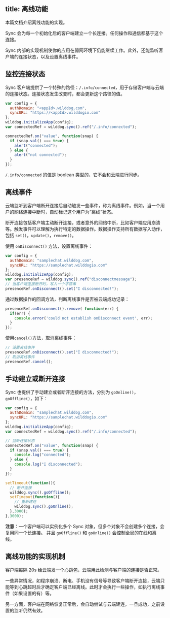 title:  离线功能
---

本篇文档介绍离线功能的实现。

Sync 会为每一个初始化后的客户端建立一个长连接。任何操作和通信都基于这个连接。

Sync 内部的实现机制使你的应用在弱网环境下仍能继续工作。此外，还能监听客户端的连接状态，以及设置离线事件。

## 监控连接状态

Sync 客户端提供了一个特殊的路径：`/.info/connected`，用于存储客户端与云端的连接状态。连接状态发生改变时，都会更新这个路径的值。

``` js
var config = {
  authDomain: "<appId>.wilddog.com",
  syncURL: "https://<appId>.wilddogio.com"
};
wilddog.initializeApp(config);
var connectedRef = wilddog.sync().ref("/.info/connected");

connectedRef.on("value", function(snap) {
  if (snap.val() === true) {
    alert("connected");
  } else {
    alert("not connected");
  }
});
```
`/.info/connected` 的值是 boolean 类型的，它不会和云端进行同步。

## 离线事件

云端监听到客户端断开连接后自动触发一些事件，称为离线事件。例如，当一个用户的网络连接中断时，自动标记这个用户为“离线”状态。

断开连接包括客户端主动断开连接，或者意外的网络中断，比如客户端应用崩溃等。触发事件可以理解为执行特定的数据操作。数据操作支持所有数据写入动作，包括 `set()`，`update()`，`remove()`。

使用 `onDisconnect()` 方法，设置离线事件：


```js
var config = {
  authDomain: "samplechat.wilddog.com",
  syncURL: "https://samplechat.wilddogio.com"
};
wilddog.initializeApp(config);
var presenceRef = wilddog.sync().ref("disconnectmessage");
// 当客户端连接断开时，写入一个字符串
presenceRef.onDisconnect().set("I disconnected!");
```

通过数据操作的回调方法，判断离线事件是否被云端成功记录：

```js
presenceRef.onDisconnect().remove( function(err) {
  if(err) {
    console.error('could not establish onDisconnect event', err);
  }
});
```
使用`cancel()`方法，取消离线事件：

```js
// 设置离线事件
presenceRef.onDisconnect().set("I disconnected!");
// 取消离线事件
presenceRef.cancel();
```

## 手动建立或断开连接
Sync 也提供了手动建立或者断开连接的方法，分别为 `goOnline()`，`goOffline()`，如下：

```js
var config = {
  authDomain: "samplechat.wilddog.com",
  syncURL: "https://samplechat.wilddogio.com"
};
wilddog.initializeApp(config);
var connectedRef = wilddog.sync().ref("/.info/connected");

// 监听连接状态
connectedRef.on("value", function(snap) {
  if (snap.val() === true) {
    console.log("connected");
  } else {
    console.log("I disconnected");
  }
});

setTimeout(function(){
  // 断开连接
  wilddog.sync().goOffline(); 
  setTimeout(function(){
    // 重新建连
    wilddog.sync().goOnline();
  },3000);
},3000);
```
**注意**：一个客户端可以实例化多个 Sync 对象，但多个对象不会创建多个连接，会复用同一个长连接。 并且 `goOffline()` 和 `goOnline()` 会控制全局的在线和离线。 

## 离线功能的实现机制

客户端每隔 20s 给云端发一个心跳包，云端用此检测与客户端的连接是否正常。

一些异常情况，如程序崩溃、断电、手机没有信号等导致客户端断开连接，云端只能等到心跳超时后才确定客户端已经离线。此时才会执行一些操作，如执行离线事件（如果设置的有）等。

另一方面，客户端在网络恢复正常后，会自动尝试与云端建连，一旦成功，之前设置的监听仍然有效。








